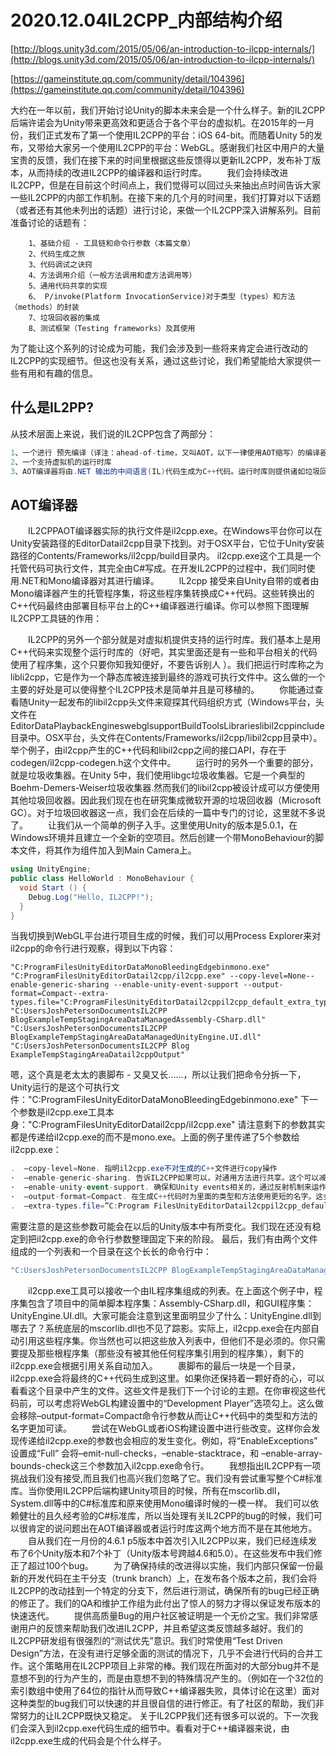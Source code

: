 # 2020.12.04IL2CPP_内部结构介绍

[http://blogs.unity3d.com/2015/05/06/an-introduction-to-ilcpp-internals/](http://blogs.unity3d.com/2015/05/06/an-introduction-to-ilcpp-internals/)

[https://gameinstitute.qq.com/community/detail/104396](https://gameinstitute.qq.com/community/detail/104396)

大约在一年以前，我们开始讨论Unity的脚本未来会是一个什么样子。新的IL2CPP后端许诺会为Unity带来更高效和更适合于各个平台的虚拟机。在2015年的一月份，我们正式发布了第一个使用IL2CPP的平台：iOS 64-bit。而随着Unity 5的发布，又带给大家另一个使用IL2CPP的平台：WebGL。感谢我们社区中用户的大量宝贵的反馈，我们在接下来的时间里根据这些反馈得以更新IL2CPP，发布补丁版本，从而持续的改进IL2CPP的编译器和运行时库。
　　我们会持续改进IL2CPP，但是在目前这个时间点上，我们觉得可以回过头来抽出点时间告诉大家一些IL2CPP的内部工作机制。在接下来的几个月的时间里，我们打算对以下话题（或者还有其他未列出的话题）进行讨论，来做一个IL2CPP深入讲解系列。目前准备讨论的话题有：

        1、基础介绍 - 工具链和命令行参数（本篇文章）
        2、代码生成之旅
        3、代码调试之诀窍
        4、方法调用介绍（一般方法调用和虚方法调用等）
        5、通用代码共享的实现
        6、 P/invoke(Platform InvocationService)对于类型（types）和方法（methods）的封装
        7、垃圾回收器的集成
        8、测试框架（Testing frameworks）及其使用
为了能让这个系列的讨论成为可能，我们会涉及到一些将来肯定会进行改动的IL2CPP的实现细节。但这也没有关系，通过这些讨论，我们希望能给大家提供一些有用和有趣的信息。

## 什么是IL2PP?
从技术层面上来说，我们说的IL2CPP包含了两部分：

```c#
1、一个进行 预先编译（译注：ahead-of-time，又叫AOT，以下一律使用AOT缩写）的编译器。
2、一个支持虚拟机的运行时库
3、AOT编译器将由.NET 输出的中间语言(IL)代码生成为C++代码。运行时库则提供诸如垃圾回收，与平台无关的线程，IO以及内部调用（C++原生代码直接访问托管代码结构）这样的服务和抽象层。
```

## AOT编译器
　　IL2CPPAOT编译器实际的执行文件是il2cpp.exe。在Windows平台你可以在Unity安装路径的EditorDatail2cpp目录下找到。对于OSX平台，它位于Unity安装路径的Contents/Frameworks/il2cpp/build目录内。 il2cpp.exe这个工具是一个托管代码可执行文件，其完全由C#写成。在开发IL2CPP的过程中，我们同时使用.NET和Mono编译器对其进行编译。
　　lL2cpp 接受来自Unity自带的或者由Mono编译器产生的托管程序集，将这些程序集转换成C++代码。这些转换出的C++代码最终由部署目标平台上的C++编译器进行编译。你可以参照下图理解IL2CPP工具链的作用：

　　IL2CPP的另外一个部分就是对虚拟机提供支持的运行时库。我们基本上是用C++代码来实现整个运行时库的（好吧，其实里面还是有一些和平台相关的代码使用了程序集，这个只要你知我知便好，不要告诉别人 ）。我们把运行时库称之为libli2cpp，它是作为一个静态库被连接到最终的游戏可执行文件中。这么做的一个主要的好处是可以使得整个IL2CPP技术是简单并且是可移植的。
　　你能通过查看随Unity一起发布的libil2cpp头文件来窥探其代码组织方式（Windows平台，头文件在EditorDataPlaybackEngineswebglsupportBuildToolsLibrarieslibil2cppinclude目录中。OSX平台，头文件在Contents/Frameworks/il2cpp/libil2cpp目录中）。举个例子，由il2cpp产生的C++代码和libil2cpp之间的接口API，存在于codegen/il2cpp-codegen.h这个文件中。
　　运行时的另外一个重要的部分，就是垃圾收集器。在Unity 5中，我们使用libgc垃圾收集器。它是一个典型的Boehm-Demers-Weiser垃圾收集器.然而我们的libil2cpp被设计成可以方便使用其他垃圾回收器。因此我们现在也在研究集成微软开源的垃圾回收器（Microsoft GC）。对于垃圾回收器这一点，我们会在后续的一篇中专门的讨论，这里就不多说了。
　　让我们从一个简单的例子入手。这里使用Unity的版本是5.0.1，在Windows环境并且建立一个全新的空项目。然后创建一个带MonoBehaviour的脚本文件，将其作为组件加入到Main Camera上。
```c#
using UnityEngine;
public class HelloWorld : MonoBehaviour {
  void Start () {
    Debug.Log("Hello, IL2CPP!");
  }
}
```

当我切换到WebGL平台进行项目生成的时候，我们可以用Process Explorer来对il2cpp的命令行进行观察，得到以下内容：
```shell
"C:ProgramFilesUnityEditorDataMonoBleedingEdgebinmono.exe"
"C:ProgramFilesUnityEditorDatail2cpp/il2cpp.exe" --copy-level=None--enable-generic-sharing --enable-unity-event-support --output-format=Compact--extra-types.file="C:ProgramFilesUnityEditorDatail2cppil2cpp_default_extra_types.txt"
"C:UsersJoshPetersonDocumentsIL2CPP BlogExampleTempStagingAreaDataManagedAssembly-CSharp.dll"
"C:UsersJoshPetersonDocumentsIL2CPP BlogExampleTempStagingAreaDataManagedUnityEngine.UI.dll"
"C:UsersJoshPetersonDocumentsIL2CPP Blog ExampleTempStagingAreaDatail2cppOutput"
```

嗯，这个真是老太太的裹脚布 - 又臭又长......，所以让我们把命令分拆一下，Unity运行的是这个可执行文件："C:ProgramFilesUnityEditorDataMonoBleedingEdgebinmono.exe"
下一个参数是il2cpp.exe工具本身："C:ProgramFilesUnityEditorDatail2cpp/il2cpp.exe"
请注意剩下的参数其实都是传递给il2cpp.exe的而不是mono.exe。上面的例子里传递了5个参数给il2cpp.exe：
```c#
.  –copy-level=None. 指明il2cpp.exe不对生成的C++文件进行copy操作
·  –enable-generic-sharing. 告诉IL2CPP如果可以，对通用方法进行共享。这个可以减少代码并降低最后二进制文件的尺寸
·  –enable-unity-event-support. 确保和Unity events相关的，通过反射机制来运作的代码，能够正确生成。
·  –output-format=Compact. 在生成C++代码时为里面的类型和方法使用更短的名字。这会使得C++代码难以阅读，因为原来在IL中的名字被更短的取代了。但好处是可以让C++编译器运行的更快。
.  –extra-types.file=”C:Program FilesUnityEditorDatail2cppil2cpp_default_extra_types.txt”. 使用默认的（也是空的）额外类型文件。il2cpp.exe会将在这个文件中出现的基本类型或者数组类型看作是在运行时生成的而不是一开始出现在IL代码中来对待。
```

需要注意的是这些参数可能会在以后的Unity版本中有所变化。我们现在还没有稳定到把il2cpp.exe的命令行参数整理固定下来的阶段。
最后，我们有由两个文件组成的一个列表和一个目录在这个长长的命令行中：
```c#
"C:UsersJoshPetersonDocumentsIL2CPP BlogExampleTempStagingAreaDataManagedAssembly-CSharp.dll" "C:UsersJoshPetersonDocumentsIL2CPP BlogExampleTempStagingAreaDataManagedUnityEngine.UI.dll”“C:UsersJoshPetersonDocumentsIL2CPP Blog ExampleTempStagingAreaDatail2cppOutput"
```

　　il2cpp.exe工具可以接收一个由IL程序集组成的列表。在上面这个例子中，程序集包含了项目中的简单脚本程序集：Assembly-CSharp.dll，和GUI程序集：UnityEngine.UI.dll。大家可能会注意到这里面明显少了什么：UnityEngine.dll到哪去了？系统底层的mscorlib.dll也不见了踪影。实际上，il2cpp.exe会在内部自动引用这些程序集。你当然也可以把这些放入列表中，但他们不是必须的。你只需要提及那些根程序集（那些没有被其他任何程序集引用到的程序集），剩下的il2cpp.exe会根据引用关系自动加入。
　　裹脚布的最后一块是一个目录，il2cpp.exe会将最终的C++代码生成到这里。如果你还保持着一颗好奇的心，可以看看这个目录中产生的文件。这些文件是我们下一个讨论的主题。在你审视这些代码前，可以考虑将WebGL构建设置中的“Development Player”选项勾上。这么做会移除–output-format=Compact命令行参数从而让C++代码中的类型和方法的名字更加可读。
　　尝试在WebGL或者iOS构建设置中进行些改变。这样你会发现传递给il2cpp.exe的参数也会相应的发生变化。例如，将“EnableExceptions” 设置成“Full” 会将–emit-null-checks，–enable-stacktrace，和 –enable-array-bounds-check这三个参数加入il2cpp.exe命令行。
　　我想指出IL2CPP有一项挑战我们没有接受,而且我们也高兴我们忽略了它。我们没有尝试重写整个C#标准库。当你使用IL2CPP后端构建Unity项目的时候，所有在mscorlib.dll，System.dll等中的C#标准库和原来使用Mono编译时候的一模一样。
我们可以依赖健壮的且久经考验的C#标准库，所以当处理有关IL2CPP的bug的时候，我们可以很肯定的说问题出在AOT编译器或者运行时库这两个地方而不是在其他地方。
　　自从我们在一月份的4.6.1 p5版本中首次引入IL2CPP以来，我们已经连续发布了6个Unity版本和7个补丁（Unity版本号跨越4.6和5.0）。在这些发布中我们修正了超过100个bug。
　　为了确保持续的改进得以实施，我们内部只保留一份最新的开发代码在主干分支（trunk branch）上，在发布各个版本之前，我们会将IL2CPP的改动挂到一个特定的分支下，然后进行测试，确保所有的bug已经正确的修正了。我们的QA和维护工作组为此付出了惊人的努力才得以保证发布版本的快速迭代。
　　提供高质量Bug的用户社区被证明是一个无价之宝。我们非常感谢用户的反馈来帮助我们改进IL2CPP，并且希望这类反馈越多越好。我们的IL2CPP研发组有很强烈的“测试优先”意识。我们时常使用“Test Driven Design”方法，在没有进行足够全面的测试的情况下，几乎不会进行代码的合并工作。这个策略用在IL2CPP项目上非常的棒。我们现在所面对的大部分bug并不是意想不到的行为产生的，而是由意想不到的特殊情况产生的。（例如在一个32位的索引数组中使用了64位的指针从而导致C++编译器失败，具体讨论在这里）面对这种类型的bug我们可以快速的并且很自信的进行修正。有了社区的帮助，我们非常努力的让IL2CPP既快又稳定。
关于IL2CPP我们还有很多可以说的。下一次我们会深入到il2cpp.exe代码生成的细节中。看看对于C++编译器来说，由il2cpp.exe生成的代码会是个什么样子。

